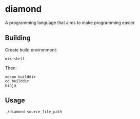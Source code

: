 # diamond

A programming language that aims to make programming easier.

## Building

Create build environment:

```
nix-shell
```

Then:
```
meson builddir
cd builddir
ninja
```

## Usage
```
./diamond source_file_path
```
